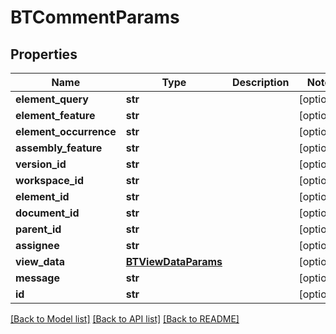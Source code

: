 # BTCommentParams

## Properties
Name | Type | Description | Notes
------------ | ------------- | ------------- | -------------
**element_query** | **str** |  | [optional] 
**element_feature** | **str** |  | [optional] 
**element_occurrence** | **str** |  | [optional] 
**assembly_feature** | **str** |  | [optional] 
**version_id** | **str** |  | [optional] 
**workspace_id** | **str** |  | [optional] 
**element_id** | **str** |  | [optional] 
**document_id** | **str** |  | [optional] 
**parent_id** | **str** |  | [optional] 
**assignee** | **str** |  | [optional] 
**view_data** | [**BTViewDataParams**](BTViewDataParams.md) |  | [optional] 
**message** | **str** |  | [optional] 
**id** | **str** |  | [optional] 

[[Back to Model list]](../README.md#documentation-for-models) [[Back to API list]](../README.md#documentation-for-api-endpoints) [[Back to README]](../README.md)


